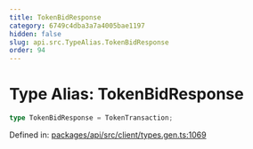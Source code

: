 ```yaml
---
title: TokenBidResponse
category: 6749c4dba3a7a4005bae1197
hidden: false
slug: api.src.TypeAlias.TokenBidResponse
order: 94
---
```


# Type Alias: TokenBidResponse

```ts
type TokenBidResponse = TokenTransaction;
```

Defined in: [packages/api/src/client/types.gen.ts:1069](https://github.com/zkcloudworker/minatokens-lib/blob/main/packages/api/src/client/types.gen.ts#L1069)
